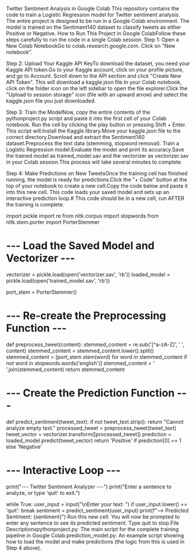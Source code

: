 Twitter Sentiment Analysis in Google Colab
This repository contains the code to train a Logistic Regression model for Twitter sentiment analysis. The entire project is designed to be run in a Google Colab environment.
The model is trained on the Sentiment140 dataset to classify tweets as either Positive or Negative.
How to Run This Project in Google ColabFollow these steps carefully to run the code in a single Colab session.
Step 1: 
Open a New Colab NotebookGo to colab.research.google.com.
Click on "New notebook".

Step 2: 
Upload Your Kaggle API KeyTo download the dataset, you need your Kaggle API token.Go to your Kaggle account, click on your profile picture, and go to Account.
Scroll down to the API section and click "Create New API Token". 
This will download a kaggle.json file.In your Colab notebook, click on the folder icon on the left sidebar to open the file explorer.Click the "Upload to session storage" icon (file with an upward arrow) and select the kaggle.json file you just downloaded.

Step 3: 
Train the ModelNow, copy the entire contents of the pythonproject.py script and paste it into the first cell of your Colab notebook.
Run the cell by clicking the play button or pressing Shift + Enter.
This script will:Install the Kaggle library.Move your kaggle.json file to the correct directory.Download and extract the Sentiment140 dataset.Preprocess the text data (stemming, stopword removal).
Train a Logistic Regression model.Evaluate the model and print its accuracy.Save the trained model as trained_model.sav and the vectorizer as vectorizer.sav in your Colab session.This process will take several minutes to complete.

Step 4: 
Make Predictions on New TweetsOnce the training cell has finished running, the model is ready for predictions.Click the "+ Code" button at the top of your notebook to create a new cell.Copy the code below and paste it into this new cell. This code loads your saved model and sets up an interactive prediction loop.# This code should be in a new cell, run AFTER the training is complete.

import pickle
import re
from nltk.corpus import stopwords
from nltk.stem.porter import PorterStemmer

# --- Load the Saved Model and Vectorizer ---
vectorizer = pickle.load(open('vectorizer.sav', 'rb'))
loaded_model = pickle.load(open('trained_model.sav', 'rb'))

port_stem = PorterStemmer()

# --- Re-create the Preprocessing Function ---
def preprocess_tweet(content):
    stemmed_content = re.sub('[^a-zA-Z]', ' ', content)
    stemmed_content = stemmed_content.lower().split()
    stemmed_content = [port_stem.stem(word) for word in stemmed_content if not word in stopwords.words('english')]
    stemmed_content = ' '.join(stemmed_content)
    return stemmed_content

# --- Create the Prediction Function ---
def predict_sentiment(tweet_text):
    if not tweet_text.strip():
        return "Cannot analyze empty text."
    processed_tweet = preprocess_tweet(tweet_text)
    tweet_vector = vectorizer.transform([processed_tweet])
    prediction = loaded_model.predict(tweet_vector)
    return 'Positive' if prediction[0] == 1 else 'Negative'

# --- Interactive Loop ---
print("--- Twitter Sentiment Analyzer ---")
print("Enter a sentence to analyze, or type 'quit' to exit.")

while True:
    user_input = input("\nEnter your text: ")
    if user_input.lower() == 'quit':
        break
    sentiment = predict_sentiment(user_input)
    print(f"--> Predicted Sentiment: {sentiment}")
Run this new cell. You will now be prompted to enter any sentence to see its predicted sentiment. Type quit to stop.File Descriptionspythonproject.py: The main script for the complete training pipeline in Google Colab.prediction_model.py: An example script showing how to load the model and make predictions (the logic from this is used in Step 4 above).
